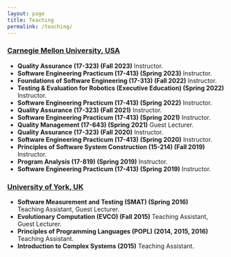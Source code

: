 ```yaml
---
layout: page
title: Teaching
permalink: /teaching/
---
```


### [Carnegie Mellon University, USA](https://www.cmu.edu/)

* **Quality Assurance (17-323) (Fall 2023)** Instructor.
* **Software Engineering Practicum (17-413) (Spring 2023)** Instructor.
* **Foundations of Software Engineering (17-313) (Fall 2022)** Instructor.
* **Testing & Evaluation for Robotics (Executive Education) (Spring 2022)** Instructor.
* **Software Engineering Practicum (17-413) (Spring 2022)** Instructor.
* **Quality Assurance (17-323) (Fall 2021)** Instructor.
* **Software Engineering Practicum (17-413) (Spring 2021)** Instructor.
* **Quality Management (17-643) (Spring 2021)** Guest Lecturer.
* **Quality Assurance (17-323) (Fall 2020)** Instructor.
* **Software Engineering Practicum (17-413) (Spring 2020)** Instructor.
* **Principles of Software System Construction (15-214) (Fall 2019)** Instructor.
* **Program Analysis (17-819) (Spring 2019)** Instructor.
* **Software Engineering Practicum (17-413) (Spring 2019)** Instructor.


### [University of York, UK](https://www.york.ac.uk/)

* **Software Measurement and Testing (SMAT) (Spring 2016)**<br/> Teaching Assistant, Guest Lecturer.
* **Evolutionary Computation (EVCO) (Fall 2015)** Teaching Assistant, Guest Lecturer.
* **Principles of Programming Languages (POPL) (2014, 2015, 2016)** Teaching Assistant.
* **Introduction to Complex Systems (2015)** Teaching Assistant.
